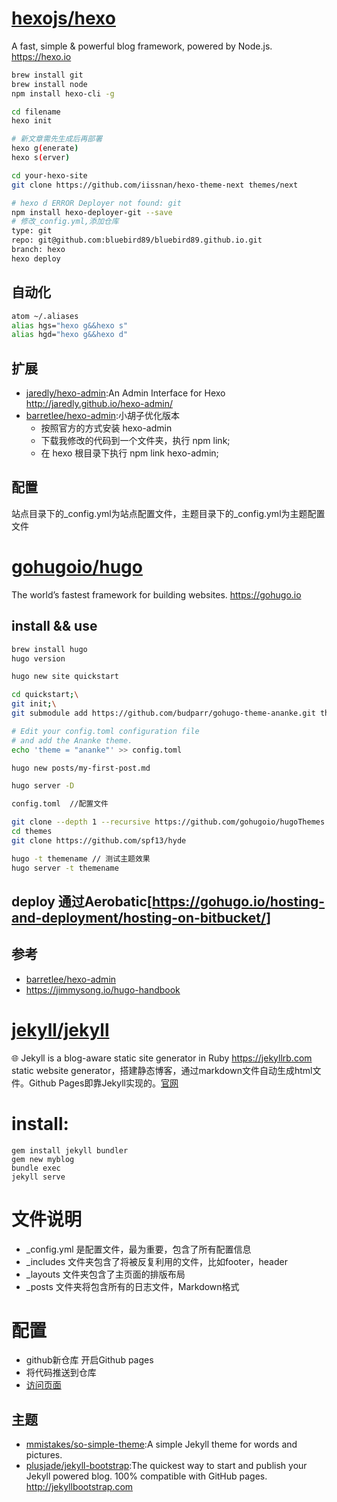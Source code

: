 # [hexojs/hexo](https://github.com/hexojs/hexo)

A fast, simple & powerful blog framework, powered by Node.js. https://hexo.io

```sh
brew install git
brew install node
npm install hexo-cli -g

cd filename
hexo init

# 新文章需先生成后再部署
hexo g(enerate)
hexo s(erver)

cd your-hexo-site
git clone https://github.com/iissnan/hexo-theme-next themes/next

# hexo d ERROR Deployer not found: git
npm install hexo-deployer-git --save
# 修改_config.yml,添加仓库
type: git
repo: git@github.com:bluebird89/bluebird89.github.io.git
branch: hexo
hexo deploy
```

## 自动化

```sh
atom ~/.aliases
alias hgs="hexo g&&hexo s"
alias hgd="hexo g&&hexo d"
```

## 扩展

* [jaredly/hexo-admin](https://github.com/jaredly/hexo-admin):An Admin Interface for Hexo http://jaredly.github.io/hexo-admin/
* [barretlee/hexo-admin](https://github.com/barretlee/hexo-admin):小胡子优化版本
    - 按照官方的方式安装 hexo-admin
    - 下载我修改的代码到一个文件夹，执行 npm link;
    - 在 hexo 根目录下执行 npm link hexo-admin;

## 配置

站点目录下的_config.yml为站点配置文件，主题目录下的_config.yml为主题配置文件


# [gohugoio/hugo](https://github.com/gohugoio/hugo)

The world’s fastest framework for building websites. https://gohugo.io

## install && use

```sh
brew install hugo
hugo version

hugo new site quickstart

cd quickstart;\
git init;\
git submodule add https://github.com/budparr/gohugo-theme-ananke.git themes/ananke;\

# Edit your config.toml configuration file
# and add the Ananke theme.
echo 'theme = "ananke"' >> config.toml

hugo new posts/my-first-post.md

hugo server -D

config.toml  //配置文件

git clone --depth 1 --recursive https://github.com/gohugoio/hugoThemes.git themes // 获取所有主题，避免这样操作，没意义
cd themes
git clone https://github.com/spf13/hyde

hugo -t themename // 测试主题效果
hugo server -t themename
```

## deploy 通过Aerobatic[<https://gohugo.io/hosting-and-deployment/hosting-on-bitbucket/>]

## 参考

* [barretlee/hexo-admin](https://github.com/barretlee/hexo-admin)
* https://jimmysong.io/hugo-handbook

# [jekyll/jekyll](https://github.com/jekyll/jekyll)

🌐 Jekyll is a blog-aware static site generator in Ruby https://jekyllrb.com static website generator，搭建静态博客，通过markdown文件自动生成html文件。Github Pages即靠Jekyll实现的。[官网](https://jekyllrb.com)

# install:

```
gem install jekyll bundler
gem new myblog
bundle exec
jekyll serve
```

# 文件说明

- _config.yml 是配置文件，最为重要，包含了所有配置信息
- _includes 文件夹包含了将被反复利用的文件，比如footer，header
- _layouts 文件夹包含了主页面的排版布局
- _posts 文件夹将包含所有的日志文件，Markdown格式

# 配置

- github新仓库 开启Github pages
- 将代码推送到仓库
- [访问页面](https://bluebird89.github.io/)

## 主题

* [mmistakes/so-simple-theme](https://github.com/mmistakes/so-simple-theme):A simple Jekyll theme for words and pictures.
* [plusjade/jekyll-bootstrap](https://github.com/plusjade/jekyll-bootstrap):The quickest way to start and publish your Jekyll powered blog. 100% compatible with GitHub pages. http://jekyllbootstrap.com

